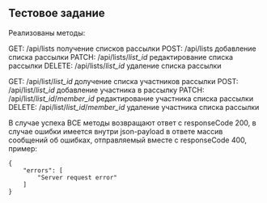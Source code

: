 ## Тестовое задание

Реализованы методы:

GET: /api/lists получение списков рассылки
POST: /api/lists добавление списка рассылки
PATCH: /api/lists/_list_id_ редактирование списка рассылки
DELETE: /api/lists/_list_id_ удаление списка рассылки

GET: /api/list/_list_id_ долучение списка участников рассылки
POST: /api/list/_list_id_ добавление участника в рассылку
PATCH: /api/list/_list_id_/_member_id_ редактирование участника списка рассылки
DELETE: /api/list/_list_id_/_member_id_ удаление участника списка рассылки

В случае успеха ВСЕ методы возвращают ответ с responseCode 200, в случае ошибки имеется внутри json-payload в ответе массив сообщений об ошибках, отправляемый вместе с responseCode 400, пример:

    {
        "errors": [
            "Server request error"
        ]
    }